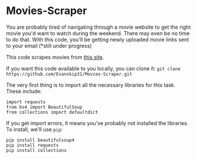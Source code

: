 # Movies-Scraper

You are probably tired of navigating through a movie website to get the right movie you'd want to watch during the weekend. There may even be no time to do that. With this code, you'll be getting newly uploaded movie links sent to your email (*still under progress)

This code scrapes movies from [this site](https://yts.mx). 

If you want this code available to you locally, you can clone it:
`git clone https://github.com/Evanskip31/Movies-Scraper.git`

The very first thing is to import all the necessary libraries for this task. These include:
```
import requests
from bs4 import BeautifulSoup
from collections import defaultdict
```
If you get import errors, it means you've probably not installed the libraries.
To install, we'll use `pip`:
``` 
pip install beautifulsoup4
pip install requests
pip install collections
```
